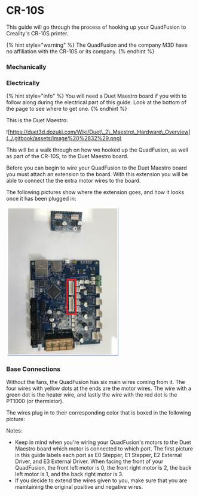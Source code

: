 # CR-10S

This guide will go through the process of hooking up your QuadFusion to Creality's CR-10S printer.

{% hint style="warning" %}
The QuadFusion and the company M3D have no affiliation with the CR-10S or its company.
{% endhint %}

### Mechanically









### Electrically

{% hint style="info" %}
You will need a Duet Maestro board if you with to follow along during the electrical part of this guide. Look at the bottom of the page to see where to get one.
{% endhint %}

This is the Duet Maestro:

![https://duet3d.dozuki.com/Wiki/Duet\_2\_Maestro\_Hardware\_Overview](../.gitbook/assets/image%20%2832%29.png)

This will be a walk through on how we hooked up the QuadFusion, as well as part of the CR-10S, to the Duet Maestro board.

Before you can begin to wire your QuadFusion to the Duet Maestro board you must attach an extension to the board. With this extension you will be able to connect the the extra motor wires to the board.

The following pictures show where the extension goes, and how it looks once it has been plugged in: 

![](../.gitbook/assets/image%20%2852%29.png)

### Base Connections



Without the fans, the QuadFusion has six main wires coming from it. The four wires with yellow dots at the ends are the motor wires. The wire with a green dot is the heater wire, and lastly the wire with the red dot is the PT1000 \(or thermistor\). 

The wires plug in to their corresponding color that is boxed in the following picture:





Notes:

* Keep in mind when you're wiring your QuadFusion's motors to the Duet Maestro board which motor is connected to which port. The first picture in this guide labels each port as E0 Stepper, E1 Stepper, E2 External Driver, and E3 External Driver. When facing the front of your QuadFusion, the front left motor is 0, the front right motor is 2, the back left motor is 1, and the back right motor is 3. 
* If you decide to extend the wires given to you, make sure that you are maintaining the original positive and negative wires. 

